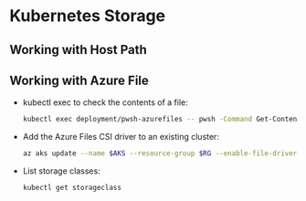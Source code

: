 # Kubernetes Storage
## Working with Host Path


## Working with Azure File
* kubectl exec to check the contents of a file:
    ```bash
    kubectl exec deployment/pwsh-azurefiles -- pwsh -Command Get-Content /mnt/azurefiles/date.txt
    ```

* Add the Azure Files CSI driver to an existing cluster:

    ```bash
    az aks update --name $AKS --resource-group $RG --enable-file-driver
    ```

* List storage classes:
    ```bash
    kubectl get storageclass
    ```